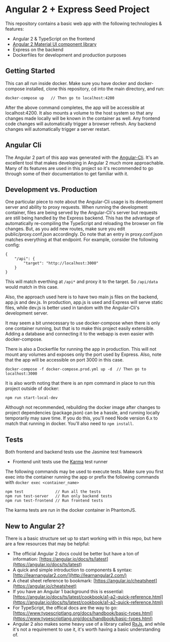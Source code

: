 # Angular 2 + Express Seed Project

This repository contains a basic web app with the following technologies & features:
- Angular 2 & TypeScript on the frontend
- [Angular 2 Material UI component library](https://github.com/angular/material2)
- Express on the backend
- Dockerfiles for development and production purposes

## Getting Started
This can all run inside docker. Make sure you have docker and docker-compose installed, clone this repository,
cd into the main directory, and run:
```
docker-compose up   // Then go to localhost:4200
```

After the above command completes, the app will be accessible at localhost:4200. It also mounts a volume to the host 
system so that any changes made locally will be known in the container as well. Any frontend code changes will 
automatically trigger a browser refresh. Any backend changes will automatically trigger a server restart.

## Angular Cli
The Angular 2 part of this app was generated with the [Angular-Cli](https://github.com/angular/angular-cli). It's an excellent tool that makes 
developing in Angular 2 much more approachable. Many of its features are used in this project so it's recommended to go through some of their 
documentation to get familiar with it.

## Development vs. Production
One particular piece to note about the Angular-Cli usage is its development server and ability to proxy requests. When running the development 
container, files are being served by the Angular-Cli's server but requests are still being handled by the Express backend. This has the 
advantage of automatically re-compiling the TypeScript and reloading the browser on file changes. But, as you add new routes, make sure you 
edit public/proxy.conf.json accordingly. Do note that an entry in proxy.conf.json matches everything at that endpoint. For example, consider the
following config:
```
{
    "/api": {
        "target": "http://localhost:3000"
    }
}
```

This will match everthing at ```/api*``` and proxy it to the target. So ```/api/data``` would match in this case.

Also, the approach used here is to have two main js files on the backend, app.js and dev.js. 
In production, app.js is used and Express will serve static files, while dev.js is better used in tandom with the Angular-Cli's 
development server. 

It may seem a bit unnecessary to use docker-compose when there is only one container running, but that is to make this project easily extensible. 
Adding a database and connecting it to the webapp is even easier with docker-compose.

There is also a Dockerfile for running the app in production. This will not mount any
volumes and exposes only the port used by Express. Also, note that the app will be accessible on port 3000 in this case. 
```
docker-compose -f docker-compose.prod.yml up -d  // Then go to localhost:3000
```

It is also worth noting that there is an npm command in place to run this project outside of docker:
```
npm run start-local-dev
```
Although not recommended, rebuilding the docker image after changes to project dependencies (package.json) can be a hassle, and running locally temporarily may save time. If you do this, you'll need Node version 6.x to match that running in docker. You'll also need to ```npm install```. 

## Tests
Both frontend and backend tests use the Jasmine test framework 
- Frontend unit tests use the [Karma](https://karma-runner.github.io/1.0/index.html) test runner

The following commands may be used to execute tests. Make sure you first exec into the container running the app
or prefix the following commands with ```docker exec <container_name>``` 
```
npm test              // Run all the tests
npm run test-server   // Run only backend tests
npm run test-frontend // Run frontend tests
```

The karma tests are run in the docker container in PhantomJS.

## New to Angular 2?
There is a basic structure set up to start working with in this repo,
but here are a few resources that may be helpful:
- The official Angular 2 docs could be better but have a ton of information: [https://angular.io/docs/ts/latest](https://angular.io/docs/ts/latest)
- A quick and simple introduction to components & syntax: [http://learnangular2.com/](http://learnangular2.com/)
- A cheat sheet reference to bookmark: [https://angular.io/cheatsheet](https://angular.io/cheatsheet)
- If you have an Angular 1 background this is essential: [https://angular.io/docs/ts/latest/cookbook/a1-a2-quick-reference.html](https://angular.io/docs/ts/latest/cookbook/a1-a2-quick-reference.html)
- For TypeScript, the offical docs are the way to go: [https://www.typescriptlang.org/docs/handbook/basic-types.html](https://www.typescriptlang.org/docs/handbook/basic-types.html)
- Angular 2 also makes some heavy use of a library called [RxJs](https://www.learnrxjs.io/), and while it's
  not a requirement to use it, it's worth having a basic understanding of.
